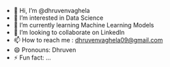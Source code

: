 - 👋 Hi, I’m @dhruvenvaghela
- 👀 I’m interested in Data Science
- 🌱 I’m currently learning Machine Learning Models
- 💞️ I’m looking to collaborate on LinkedIn
- 📫 How to reach me : dhruvenvaghela09@gmail.com 
- 😄 Pronouns: Dhruven
- ⚡ Fun fact: ...

<!---
dhruvenvaghela/dhruvenvaghela is a ✨ special ✨ repository because its `README.md` (this file) appears on your GitHub profile.
You can click the Preview link to take a look at your changes.
--->
